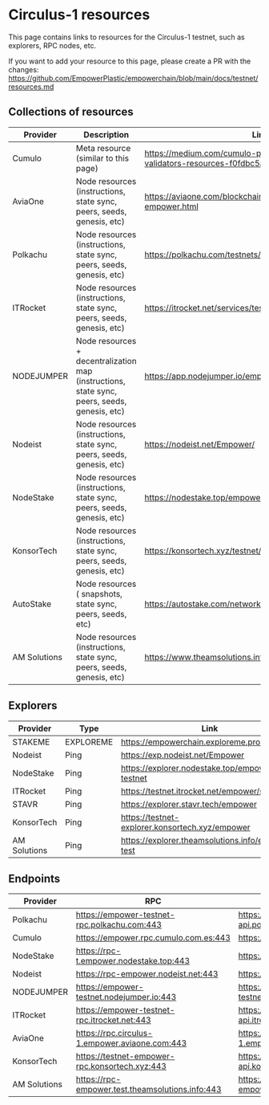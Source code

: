 # Circulus-1 resources

This page contains links to resources for the Circulus-1 testnet, such as explorers, RPC nodes, etc.

If you want to add your resource to this page, please create a PR with the changes: https://github.com/EmpowerPlastic/empowerchain/blob/main/docs/testnet/resources.md

## Collections of resources

| Provider   | Description                                                                                  | Link                                                                                 |
|------------|----------------------------------------------------------------------------------------------|--------------------------------------------------------------------------------------|
| Cumulo     | Meta resource (similar to this page)                                                         | https://medium.com/cumulo-pro/empower-community-of-validators-resources-f0fdbc5a5609 |
| AviaOne    | Node resources (instructions, state sync, peers, seeds, genesis, etc)                        | https://aviaone.com/blockchains-service/circulus-1-empower.html                      |
| Polkachu   | Node resources (instructions, state sync, peers, seeds, genesis, etc)                        | https://polkachu.com/testnets/empower                                                | 
| ITRocket   | Node resources (instructions, state sync, peers, seeds, genesis, etc)                        | https://itrocket.net/services/testnet/empower                                        |
| NODEJUMPER | Node resources + decentralization map (instructions, state sync, peers, seeds, genesis, etc) | https://app.nodejumper.io/empower-testnet                                            |
| Nodeist    | Node resources (instructions, state sync, peers, seeds, genesis, etc)                        | https://nodeist.net/Empower/                                                         |
| NodeStake  | Node resources (instructions, state sync, peers, seeds, genesis, etc)                        | https://nodestake.top/empower                                                        |
| KonsorTech | Node resources (instructions, state sync, peers, seeds, genesis, etc)                        | https://konsortech.xyz/testnet/empower                                               |
| AutoStake  | Node resources ( snapshots, state sync, peers, seeds, etc)                                   | https://autostake.com/networks/testnets/empower/#services                            |
| AM Solutions | Node resources (instructions, state sync, peers, seeds, genesis, etc)                        | https://www.theamsolutions.info/empowerchain                                         |

## Explorers

| Provider  | Type      | Link                                           |
|-----------|-----------|------------------------------------------------|
| STAKEME   | EXPLOREME | https://empowerchain.exploreme.pro/            |
| Nodeist   | Ping      | https://exp.nodeist.net/Empower                |
| NodeStake | Ping      | https://explorer.nodestake.top/empower-testnet |
| ITRocket  | Ping      | https://testnet.itrocket.net/empower/staking   |
| STAVR     | Ping      | https://explorer.stavr.tech/empower            |
| KonsorTech | Ping     | https://testnet-explorer.konsortech.xyz/empower |
| AM Solutions | Ping     | https://explorer.theamsolutions.info/empower-test |

## Endpoints

| Provider   | RPC                                            | API                                          | gRPC                                    |
|------------|------------------------------------------------|----------------------------------------------|-----------------------------------------|
| Polkachu   | https://empower-testnet-rpc.polkachu.com:443   | https://empower-testnet-api.polkachu.com/    | empower-testnet-grpc.polkachu.com:17490 |
| Cumulo     | https://empower.rpc.cumulo.com.es:443          | https://empower.api.cumulo.com.es:443        | empower.grpc.cumulo.com.es:443          |
| NodeStake  | https://rpc-t.empower.nodestake.top:443        | https://api-t.empower.nodestake.top          | grpc-t.empower.nodestake.top:9090       |
| Nodeist    | https://rpc-empower.nodeist.net:443            | https://api-empower.nodeist.net              | N/A                                     |
| NODEJUMPER | https://empower-testnet.nodejumper.io:443      | https://empower-testnet.nodejumper.io:1317   | empower-testnet.nodejumper.io:9090      |
| ITRocket   | https://empower-testnet-rpc.itrocket.net:443   | https://empower-testnet-api.itrocket.net:443 | empower-testnet-grpc.itrocket.net:16090 |
| AviaOne    | https://rpc.circulus-1.empower.aviaone.com:443 | https://api.circulus-1.empower.aviaone.com   | grpc.circulus-1.empower.aviaone.com:443 |
| KonsorTech | https://testnet-empower-rpc.konsortech.xyz:443 | https://testnet-empower-api.konsortech.xyz   | testnet-empower.konsortech.xyz:25090    |
| AM Solutions | https://rpc-empower.test.theamsolutions.info:443 | https://rest-empower.test.theamsolutions.info:443 | grpc-empower.test.theamsolutions.info:443 |

